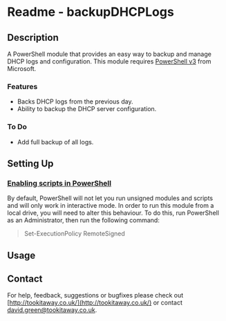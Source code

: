 Readme - backupDHCPLogs
====================

Description
---------------------

A PowerShell module that provides an easy way to backup and manage DHCP logs and configuration.
This module requires [PowerShell v3](http://www.microsoft.com/en-gb/download/details.aspx?id=34595) from Microsoft.

### Features

- Backs DHCP logs from the previous day.
- Ability to backup the DHCP server configuration.

### To Do

- Add full backup of all logs.

Setting Up
---------------------

### [Enabling scripts in PowerShell](http://technet.microsoft.com/en-us/library/hh849812.aspx)

By default, PowerShell will not let you run unsigned modules and scripts and will only work in interactive mode. In order to run this module from a local drive, you will need to alter this behaviour. To do this, run PowerShell as an Administrator, then run the following command:

> Set-ExecutionPolicy RemoteSigned

Usage
---------------------


Contact
---------------------

For help, feedback, suggestions or bugfixes please check out [http://tookitaway.co.uk/](http://tookitaway.co.uk/) or contact david.green@tookitaway.co.uk.
